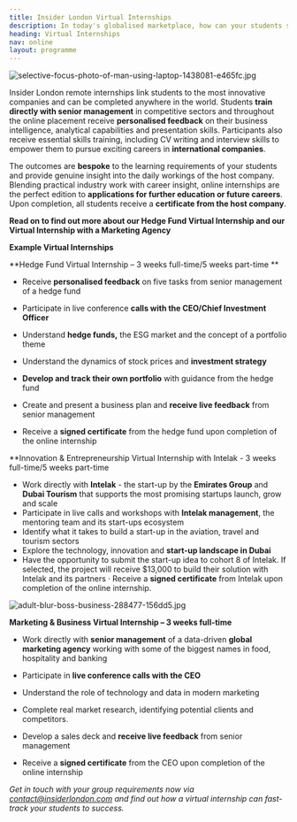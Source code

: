 ```yaml
---
title: Insider London Virtual Internships
description: In today's globalised marketplace, how can your students stand out?
heading: Virtual Internships
nav: online
layout: programme
---
```


![selective-focus-photo-of-man-using-laptop-1438081-e465fc.jpg](/uploads/selective-focus-photo-of-man-using-laptop-1438081-e465fc.jpg)

Insider London remote internships link students to the most innovative companies and can be completed anywhere in the world. Students **train directly with senior management** in competitive sectors and throughout the online placement receive **personalised feedback** on their business intelligence, analytical capabilities and presentation skills. Participants also receive essential skills training, including CV writing and interview skills to empower them to pursue exciting careers in **international companies**.

The outcomes are **bespoke** to the learning requirements of your students and provide genuine insight into the daily workings of the host company. Blending practical industry work with career insight, online internships are the perfect edition to **applications for further education or future careers**.  Upon completion, all students receive a **certificate from the host company**.

**Read on to find out more about our Hedge Fund Virtual Internship and our Virtual Internship with a Marketing Agency**

**Example Virtual Internships**

**Hedge Fund Virtual Internship – 3 weeks full-time/5 weeks part-time **

* Receive **personalised feedback** on five tasks from senior management of a hedge fund

* Participate in live conference **calls with the CEO/Chief Investment Officer**

* Understand **hedge funds,** the ESG market and the concept of a portfolio theme

* Understand the dynamics of stock prices and **investment strategy**

* **Develop and track their own portfolio** with guidance from the hedge fund

* Create and present a business plan and **receive live feedback** from senior management

* Receive a **signed certificate** from the hedge fund upon completion of the online internship

**Innovation & Entrepreneurship Virtual Internship with Intelak - 3 weeks full-time/5 weeks part-time

* Work directly with **Intelak** - the start-up by the **Emirates Group** and **Dubai Tourism** that supports the most promising startups launch, grow and scale
* Participate in live calls and workshops with **Intelak management**, the mentoring team and its start-ups ecosystem
* Identify what it takes to build a start-up in the aviation, travel and tourism sectors
* Explore the technology, innovation and **start-up landscape in Dubai**
* Have the opportunity to submit the start-up idea to cohort 8 of Intelak. If selected, the project will receive $13,000 to build their solution with Intelak and its partners
·      Receive a **signed certificate** from Intelak upon completion of the online internship.



![adult-blur-boss-business-288477-156dd5.jpg](/uploads/adult-blur-boss-business-288477-156dd5.jpg)

**Marketing & Business Virtual Internship – 3 weeks full-time**

* Work directly with **senior management** of a data-driven **global marketing agency** working with some of the biggest names in food, hospitality and banking

* Participate in **live conference calls with the CEO**

* Understand the role of technology and data in modern marketing

* Complete real market research, identifying potential clients and competitors.

* Develop a sales deck and **receive live feedback** from senior management

* Receive a **signed certificate** from the CEO upon completion of the online internship

*Get in touch with your group requirements now via [contact@insiderlondon.com](mailto:contact@insiderlondon.com) and find out how a virtual internship can fast-track your students to success.*
